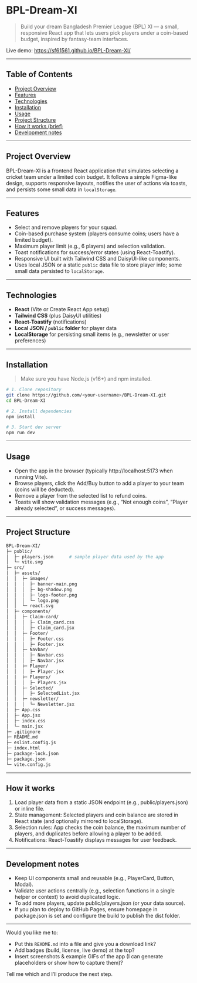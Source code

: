 # BPL-Dream-XI

> Build your dream Bangladesh Premier League (BPL) XI — a small, responsive React app that lets users pick players under a coin-based budget, inspired by fantasy-team interfaces.

Live demo: https://sf61561.github.io/BPL-Dream-XI/  

---

## Table of Contents

- [Project Overview](#project-overview)  
- [Features](#features)  
- [Technologies](#technologies)  
- [Installation](#installation)  
- [Usage](#usage)  
- [Project Structure](#project-structure)  
- [How it works (brief)](#how-it-works-brief)  
- [Development notes](#development-notes)

---

## Project Overview

BPL-Dream-XI is a frontend React application that simulates selecting a cricket team under a limited coin budget. It follows a simple Figma-like design, supports responsive layouts, notifies the user of actions via toasts, and persists some small data in `localStorage`.

---

## Features

- Select and remove players for your squad.  
- Coin-based purchase system (players consume coins; users have a limited budget).  
- Maximum player limit (e.g., 6 players) and selection validation.  
- Toast notifications for success/error states (using React-Toastify).  
- Responsive UI built with Tailwind CSS and DaisyUI-like components.  
- Uses local JSON or a static `public` data file to store player info; some small data persisted to `localStorage`.

---

## Technologies

- **React** (Vite or Create React App setup)  
- **Tailwind CSS** (plus DaisyUI utilities)  
- **React-Toastify** (notifications)  
- **Local JSON / `public` folder** for player data  
- **LocalStorage** for persisting small items (e.g., newsletter or user preferences)

---

## Installation

> Make sure you have Node.js (v16+) and npm installed.

```bash
# 1. Clone repository
git clone https://github.com/<your-username>/BPL-Dream-XI.git
cd BPL-Dream-XI

# 2. Install dependencies
npm install

# 3. Start dev server
npm run dev

```

---

## Usage

- Open the app in the browser (typically http://localhost:5173 when running Vite).
- Browse players, click the Add/Buy button to add a player to your team (coins will be deducted).
- Remove a player from the selected list to refund coins.
- Toasts will show validation messages (e.g., “Not enough coins”, “Player already selected”, or success messages).

---

## Project Structure

```bash
BPL-Dream-XI/
├─ public/
│  ├─ players.json      # sample player data used by the app
│  └─ vite.svg
├─ src/
│  ├─ assets/
│  │  ├─ images/
│  │  │  ├─ banner-main.png
│  │  │  ├─ bg-shadow.png
│  │  │  ├─ logo-footer.png
│  │  │  └─ logo.png
│  │  └─ react.svg
│  ├─ components/
│  │  ├─ Claim-card/
│  │  │  ├─ Claim_card.css
│  │  │  ├─ Claim_card.jsx
│  │  ├─ Footer/
│  │  │  ├─ Footer.css
│  │  │  ├─ Footer.jsx
│  │  ├─ Navbar/
│  │  │  ├─ Navbar.css
│  │  │  ├─ Navbar.jsx
│  │  ├─ Player/
│  │  │  ├─ Player.jsx
│  │  ├─ Players/
│  │  │  ├─ Players.jsx
│  │  ├─ Selected/
│  │  │  ├─ SelectedList.jsx
│  │  ├─ newsletter/
│  │  │  └─ Newsletter.jsx
│  ├─ App.css
│  ├─ App.jsx
│  ├─ index.css
│  └─ main.jsx
├─ .gitignore
├─ README.md
├─ eslint.config.js
├─ index.html
├─ package-lock.json
├─ package.json
└─ vite.config.js
```
---

## How it works

1. Load player data from a static JSON endpoint (e.g., public/players.json) or inline file.
2. State management: Selected players and coin balance are stored in React state (and optionally mirrored to localStorage).
3. Selection rules: App checks the coin balance, the maximum number of players, and duplicates before allowing a player to be added.
4. Notifications: React-Toastify displays messages for user feedback.
---
## Development notes

- Keep UI components small and reusable (e.g., PlayerCard, Button, Modal).
- Validate user actions centrally (e.g., selection functions in a single helper or context) to avoid duplicated logic.
- To add more players, update public/players.json (or your data source).
- If you plan to deploy to GitHub Pages, ensure homepage in package.json is set and configure the build to publish the dist folder.
---

Would you like me to:

- Put this `README.md` into a file and give you a download link?  
- Add badges (build, license, live demo) at the top?  
- Insert screenshots & example GIFs of the app (I can generate placeholders or show how to capture them)?  

Tell me which and I’ll produce the next step.
